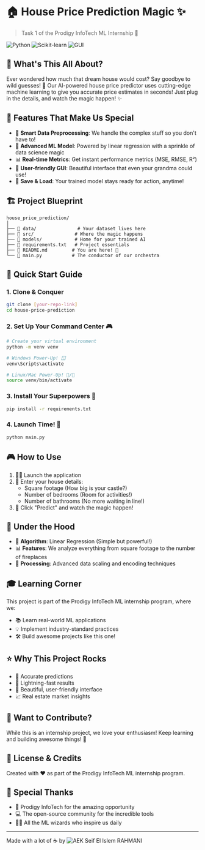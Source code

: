 # 🏠 House Price Prediction Magic ✨

> Task 1 of the Prodigy InfoTech ML Internship 🚀

![Python](https://img.shields.io/badge/Python-3.8+-blue.svg)
![Scikit-learn](https://img.shields.io/badge/ScikitLearn-Latest-orange.svg)
![GUI](https://img.shields.io/badge/GUI-Tkinter-green.svg)

## 🎯 What's This All About?
Ever wondered how much that dream house would cost? Say goodbye to wild guesses! 👋 Our AI-powered house price predictor uses cutting-edge machine learning to give you accurate price estimates in seconds! Just plug in the details, and watch the magic happen! ✨

## 🌟 Features That Make Us Special
- 🧮 **Smart Data Preprocessing**: We handle the complex stuff so you don't have to!
- 🤖 **Advanced ML Model**: Powered by linear regression with a sprinkle of data science magic
- 📊 **Real-time Metrics**: Get instant performance metrics (MSE, RMSE, R²)
- 🎨 **User-friendly GUI**: Beautiful interface that even your grandma could use!
- 💾 **Save & Load**: Your trained model stays ready for action, anytime!

## 🏗️ Project Blueprint
```
house_price_prediction/
│
├── 📂 data/               # Your dataset lives here
├── 📂 src/               # Where the magic happens
├── 📂 models/            # Home for your trained AI
├── 📄 requirements.txt   # Project essentials
├── 📄 README.md         # You are here! 👋
└── 📄 main.py           # The conductor of our orchestra
```

## 🚀 Quick Start Guide

### 1. Clone & Conquer
```bash
git clone [your-repo-link]
cd house-price-prediction
```

### 2. Set Up Your Command Center 🎮
```bash
# Create your virtual environment
python -m venv venv

# Windows Power-Up! 🪟
venv\Scripts\activate

# Linux/Mac Power-Up! 🐧/🍎
source venv/bin/activate
```

### 3. Install Your Superpowers 💪
```bash
pip install -r requirements.txt
```

### 4. Launch Time! 🚀
```bash
python main.py
```

## 🎮 How to Use
1. 🏃‍♂️ Launch the application
2. 📝 Enter your house details:
   - Square footage (How big is your castle?)
   - Number of bedrooms (Room for activities!)
   - Number of bathrooms (No more waiting in line!)
3. 🔮 Click "Predict" and watch the magic happen!

## 🧠 Under the Hood
- 🤖 **Algorithm**: Linear Regression (Simple but powerful!)
- 📊 **Features**: We analyze everything from square footage to the number of fireplaces
- 🔧 **Processing**: Advanced data scaling and encoding techniques

## 🎓 Learning Corner
This project is part of the Prodigy InfoTech ML internship program, where we:
- 📚 Learn real-world ML applications
- 💡 Implement industry-standard practices
- 🛠️ Build awesome projects like this one!

## ⭐ Why This Project Rocks
- 🎯 Accurate predictions
- 🚀 Lightning-fast results
- 🎨 Beautiful, user-friendly interface
- 📈 Real estate market insights

## 🤝 Want to Contribute?
While this is an internship project, we love your enthusiasm! Keep learning and building awesome things! 🌟

## 📜 License & Credits
Created with ❤️ as part of the Prodigy InfoTech ML internship program.

## 🎉 Special Thanks
- 🌟 Prodigy InfoTech for the amazing opportunity
- 💻 The open-source community for the incredible tools
- 🧙‍♂️ All the ML wizards who inspire us daily

---
Made with a lot of ☕ by ![AEK Seif El Islem RAHMANI](https://github.com/RAHAMNIabdelkaderseifelislem)